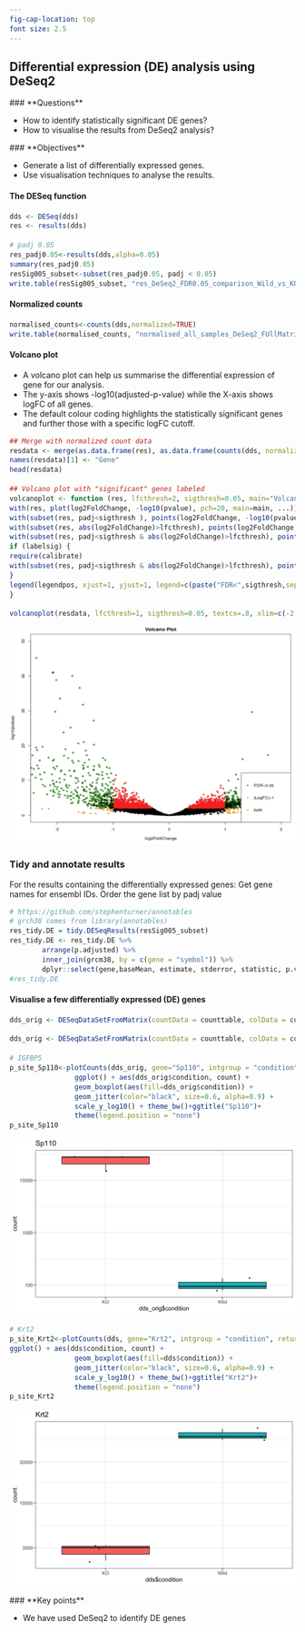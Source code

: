 ```yaml
---
fig-cap-location: top
font size: 2.5
---
```



## **Differential expression (DE) analysis using DeSeq2**

<div class="questions">  
### **Questions**

- How to identify statistically significant DE genes?
- How to visualise the results from DeSeq2 analysis?
</div>

<div class="objectives">  
### **Objectives**

- Generate a list of differentially expressed genes.
- Use visualisation techniques to analyse the results.

</div>


#### **The DESeq function**

```r
dds <- DESeq(dds)
res <- results(dds)

# padj 0.05
res_padj0.05<-results(dds,alpha=0.05)
summary(res_padj0.05)
resSig005_subset<-subset(res_padj0.05, padj < 0.05)
write.table(resSig005_subset, "res_DeSeq2_FDR0.05_comparison_Wild_vs_KO_FUllMatrix.tab", sep="\t", col.names=NA, quote=F)
```

#### **Normalized counts**
```r
normalised_counts<-counts(dds,normalized=TRUE)
write.table(normalised_counts, "normalised_all_samples_DeSeq2_FUllMatrix.tab", sep="\t", col.names=NA, quote=F)
```

#### **Volcano plot**
- A volcano plot can help us summarise the differential expression of gene for our analysis.
- The y-axis shows -log10(adjusted-p-value) while the X-axis shows logFC of all genes.
- The default colour coding highlights the statistically significant genes and further those with a specific logFC cutoff.


```r
## Merge with normalized count data
resdata <- merge(as.data.frame(res), as.data.frame(counts(dds, normalized=TRUE)), by="row.names", sort=FALSE)
names(resdata)[1] <- "Gene"
head(resdata)

## Volcano plot with "significant" genes labeled
volcanoplot <- function (res, lfcthresh=2, sigthresh=0.05, main="Volcano Plot", legendpos="bottomright", labelsig=TRUE, textcx=1, ...) {
with(res, plot(log2FoldChange, -log10(pvalue), pch=20, main=main, ...))
with(subset(res, padj<sigthresh ), points(log2FoldChange, -log10(pvalue), pch=20, col="red", ...))
with(subset(res, abs(log2FoldChange)>lfcthresh), points(log2FoldChange, -log10(pvalue), pch=20, col="orange", ...))
with(subset(res, padj<sigthresh & abs(log2FoldChange)>lfcthresh), points(log2FoldChange, -log10(pvalue), pch=20, col="green", ...))
if (labelsig) {
require(calibrate)
with(subset(res, padj<sigthresh & abs(log2FoldChange)>lfcthresh), points(log2FoldChange, -log10(pvalue), labs=Gene, cex=textcx, ...))
}
legend(legendpos, xjust=1, yjust=1, legend=c(paste("FDR<",sigthresh,sep=""), paste("|LogFC|>",lfcthresh,sep=""), "both"), pch=20, col=c("red","orange","green"))
}

volcanoplot(resdata, lfcthresh=1, sigthresh=0.05, textcx=.8, xlim=c(-2.3, 2),ylim=c(0, 50))

```
![](/fig/volcano_plot_alternate.png)


### **Tidy and annotate results**
For the results containing the differentially expressed genes:
Get gene names for ensembl IDs.
Order the gene list by padj value


```r
# https://github.com/stephenturner/annotables
# grch38 comes from library(annotables)
res_tidy.DE = tidy.DESeqResults(resSig005_subset)
res_tidy.DE <- res_tidy.DE %>%
        arrange(p.adjusted) %>%
        inner_join(grcm38, by = c(gene = "symbol")) %>%
        dplyr::select(gene,baseMean, estimate, stderror, statistic, p.value, p.adjusted)
#res_tidy.DE
```

#### **Visualise a few differentially expressed (DE) genes**
```r
dds_orig <- DESeqDataSetFromMatrix(countData = counttable, colData = colData,design = ~condition)

dds_orig <- DESeqDataSetFromMatrix(countData = counttable, colData = colData,design = ~condition)

# IGFBP5
p_site_Sp110<-plotCounts(dds_orig, gene="Sp110", intgroup = "condition", returnData = TRUE) %>%
                ggplot() + aes(dds_orig$condition, count) + 
                geom_boxplot(aes(fill=dds_orig$condition)) + 
                geom_jitter(color="black", size=0.6, alpha=0.9) + 
                scale_y_log10() + theme_bw()+ggtitle("Sp110")+ 
                theme(legend.position = "none")
p_site_Sp110

```

![Gene Sp110 is down-regulated in WT](/fig/Sp110.png)

```r
# Krt2
p_site_Krt2<-plotCounts(dds, gene="Krt2", intgroup = "condition", returnData = TRUE) %>%
ggplot() + aes(dds$condition, count) + 
                geom_boxplot(aes(fill=dds$condition)) + 
                geom_jitter(color="black", size=0.6, alpha=0.9) + 
                scale_y_log10() + theme_bw()+ggtitle("Krt2")+ 
                theme(legend.position = "none")
p_site_Krt2
```

![Gene Krt2 is up-regulated in WT](/fig/Krt2.png)




<div class="keypoints">
### **Key points**

- We have used DeSeq2 to identify DE genes
</div>  